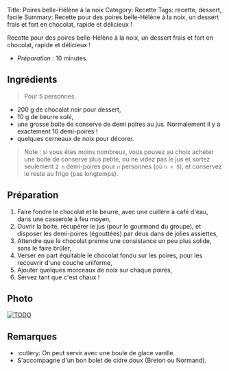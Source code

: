 Title: Poires belle-Hélène à la noix
Category: Recette
Tags: recette, dessert, facile
Summary: Recette pour des poires belle-Hélène à la noix, un dessert frais et fort en chocolat, rapide et délicieux !

Recette pour des poires belle-Hélène à la noix, un dessert frais et fort en chocolat, rapide et délicieux !

- *Préparation* : 10 minutes.

## Ingrédients
> Pour 5 personnes.

- 200 g de chocolat noir pour dessert,
- 10 g de beurre *salé*,
- une grosse boite de conserve de demi poires au jus. Normalement il y a exactement 10 demi-poires !
- quelques cerneaux de noix pour décorer.

> Note : si vous êtes moins nombreux, vous pouvez au choix acheter une boite de conserve plus petite, ou ne videz pas le jus et sortez seulement `2 n` demi-poires pour `n` personnes (où `n < 5`), et conservez le reste au frigo (pas longtemps).

## Préparation
1. Faire fondre le chocolat et le beurre, avec une cuillère à café d'eau, dans une casserole à feu moyen,
2. Ouvrir la boite, récupérer le jus (pour le gourmand du groupe), et disposer les demi-poires (égouttées) par deux dans de jolies assiettes,
3. Attendre que le chocolat prenne une consistance un peu plus solide, sans le faire brûler,
4. Verser en part équitable le chocolat fondu sur les poires, pour les recouvrir d'une couche uniforme,
5. Ajouter quelques morceaux de noix sur chaque poires,
6. Servez tant que c'est chaux !

## Photo
[![TODO]({filename}images/blank.png)](#)

## Remarques
- :cutlery: On peut servir avec une boule de glace vanille.
- S'accompagne d'un bon bolet de cidre doux (Breton ou Normand).
